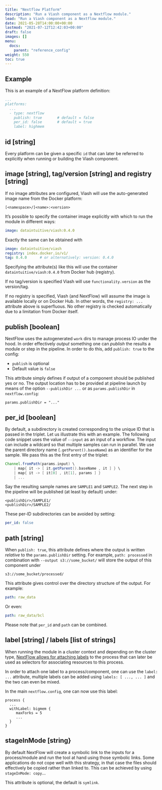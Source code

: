 ```yaml
---
title: "Nextflow Platform"
description: "Run a Viash component as a Nextflow module."
lead: "Run a Viash component as a Nextflow module."
date: 2021-05-28T14:00:00+00:00
lastmod: "2021-07-12T12:42:03+00:00"
draft: false
images: []
menu:
  docs:
    parent: "reference_config"
weight: 550
toc: true
---
```




## Example

This is an example of a NextFlow platform definition:

``` yaml
...
platforms:
  ...
  - type: nextflow
    publish: true       # default = false
    per_id: false       # default = true
    label: highmem
```

## id \[string\]

Every platform can be given a specific `id` that can later be referred
to explicitly when running or building the Viash component.

## image \[string\], tag/version \[string\] and registry \[string\]

If no image attributes are configured, Viash will use the auto-generated
image name from the Docker platform:

    [<namespace>/]<name>:<version>

It’s possible to specify the container image explicitly with which to
run the module in different ways:

``` yaml
image: dataintuitive/viash:0.4.0
```

Exactly the same can be obtained with

``` yaml
image: dataintuitive/viash
registry: index.docker.io/v1/
tag: 0.4.0      # or alternatively: version: 0.4.0
```

Specifying the attribute(s) like this will use the container
`dataintuitive/viash:0.4.0` from Docker hub (registry).

If no tag/version is specified Viash will use `functionality.version` as
the version/tag.

If no registry is specified, Viash (and NextFlow) will assume the image
is available locally or on Docker Hub. In other words, the
`registry: ...` attribute above is superfluous. No other registry is
checked automatically due to a limitation from Docker itself.

## publish \[boolean\]

NextFlow uses the autogenerated `work` dirs to manage process IO under
the hood. In order effectively *output* something one can *publish* the
results a module or step in the pipeline. In order to do this, add
`publish: true` to the config:

-   `publish` is optional
-   Default value is `false`

This attribute simply defines if output of a component should be
published yes or no. The output location has to be provided at pipeline
launch by means of the option `--publishDir ...` or as
`params.publishDir` in `nextflow.config`:

    params.publishDir = "..."

## per_id \[boolean\]

By default, a subdirectory is created corresponding to the unique ID
that is passed in the triplet. Let us illustrate this with an example.
The following code snippet uses the value of `--input` as an input of a
workflow. The input can include a wildcard so that multiple samples can
run in parallel. We use the parent directory name
(`.getParent().baseName`) as an identifier for the sample. We pass this
as the first entry of the triplet:

``` groovy
Channel.fromPath(params.input) \
    | map{ it -> [ it.getParent().baseName , it ] } \
    | map{ it -> [ it[0] , it[1], params ] }
    | ...
```

Say the resulting sample names are `SAMPLE1` and `SAMPLE2`. The next
step in the pipeline will be published (at least by default) under:

    <publishDir>/SAMPLE1/
    <publishDir>/SAMPLE2/

These per-ID subdirectories can be avoided by setting:

``` yaml
per_id: false
```

## path \[string\]

When `publish: true`, this attribute defines where the output is written
*relative* to the `params.publishDir` setting. For example,
`path: processed` in combination with `--output s3://some_bucket/` will
store the output of this component under

    s3://some_bucket/processed/

This attribute gives control over the directory structure of the output.
For example:

``` yaml
path: raw_data
```

Or even:

``` yaml
path: raw_data/bcl
```

Please note that `per_id` and `path` can be combined.

## label \[string\] / labels \[list of strings\]

When running the module in a cluster context and depending on the
cluster type, [NextFlow allows for attaching
labels](https://www.nextflow.io/docs/latest/process.html#label) to the
process that can later be used as selectors for associating resources to
this process.

In order to attach one label to a process/component, one can use the
`label: ...` attribute, multiple labels can be added using
`labels: [ ..., ... ]` and the two can even be mixed.

In the main `nextflow.config`, one can now use this label:

    process {
      ...
      withLabel: bigmem {
         maxForks = 5
         ...
      }
    }

## stageInMode \[string}

By default NextFlow will create a symbolic link to the inputs for a
process/module and run the tool at hand using those symbolic links. Some
applications do not cope well with this strategy, in that case the files
should effectively be copied rather than linked to. This can be achieved
by using `stageInMode: copy`…

This attribute is optional, the default is `symlink`.
